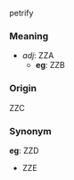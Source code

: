 petrify
### Meaning
+ _adj_: ZZA
    + __eg__: ZZB

### Origin

ZZC

### Synonym

__eg__: ZZD

+ ZZE


